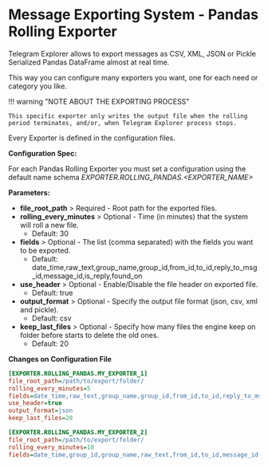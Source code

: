 # Message Exporting System - Pandas Rolling Exporter

Telegram Explorer allows to export messages as CSV, XML, JSON or Pickle Serialized Pandas DataFrame almost at real time.

This way you can configure many exporters you want, one for each need or category you like.

!!! warning "NOTE ABOUT THE EXPORTING PROCESS"
    
    This specific exporter only writes the output file when the rolling period terminates, and/or, when Telegram Explorer process stops.

Every Exporter is defined in the configuration files.

**Configuration Spec:**

For each Pandas Rolling Exporter you must set a configuration using the default name schema *EXPORTER.ROLLING_PANDAS.<EXPORTER_NAME\>*

**Parameters:**

  * **file_root_path** > Required - Root path for the exported files.
  * **rolling_every_minutes** > Optional - Time (in minutes) that the system will roll a new file.
    * Default: 30
  * **fields** > Optional - The list (comma separated) with the fields you want to be exported.
    * Default: date_time,raw_text,group_name,group_id,from_id,to_id,reply_to_msg_id,message_id,is_reply,found_on
  * **use_header** > Optional - Enable/Disable the file header on exported file. 
    * Default: true
  * **output_format** > Optional - Specify the output file format (json, csv, xml and pickle).
    * Default: csv
  * **keep_last_files** > Optional - Specify how many files the engine keep on folder before starts to delete the old ones.
    * Default: 20

**Changes on Configuration File**
```ini
[EXPORTER.ROLLING_PANDAS.MY_EXPORTER_1]
file_root_path=/path/to/export/folder/
rolling_every_minutes=5
fields=date_time,raw_text,group_name,group_id,from_id,to_id,reply_to_msg_id,message_id,is_reply,found_on
use_header=true
output_format=json
keep_last_files=20

[EXPORTER.ROLLING_PANDAS.MY_EXPORTER_2]
file_root_path=/path/to/export/folder/
rolling_every_minutes=10
fields=date_time,group_id,group_name,raw_text,from_id,to_id,message_id
```

